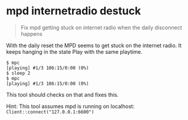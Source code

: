 # mpd internetradio destuck

> Fix mpd getting stuck on internet radio when the daily disconnect happens

With the daily reset the MPD seems to get stuck on the internet radio.
It keeps hanging in the state Play with the same playtime.

```plaintext
$ mpc
[playing] #1/3 106:15/0:00 (0%)
$ sleep 2
$ mpc
[playing] #1/3 106:15/0:00 (0%)
```

This tool should checks on that and fixes this.

Hint: This tool assumes mpd is running on localhost: `Client::connect("127.0.0.1:6600")`
